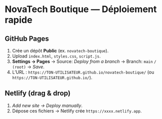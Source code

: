 # NovaTech Boutique — Déploiement rapide

## GitHub Pages
1. Crée un dépôt **Public** (ex. `novatech-boutique`).
2. Upload `index.html`, `styles.css`, `script.js`.
3. **Settings → Pages** → Source: *Deploy from a branch* → Branch: `main` `/ (root)` → *Save*.
4. L’URL : `https://TON-UTILISATEUR.github.io/novatech-boutique/` (ou `https://TON-UTILISATEUR.github.io/`).

## Netlify (drag & drop)
1. *Add new site → Deploy manually*.
2. Dépose ces fichiers → Netlify crée `https://xxxx.netlify.app`.
